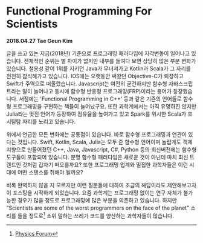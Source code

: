 # Functional Programming For Scientists

**2018.04.27 Tae Geun Kim**

글을 쓰고 있는 지금(2018년) 기준으로 프로그래밍 패러다임에 지각변동이 일어나고 있습니다.
전체적인 순위는 별 차이가 없지만 내부를 들여다 보면 상당히 많은 부분 변화가 있습니다.
철옹성 같이 1위를 지키던 Java가 무너져가고 Kotlin과 Scala가 그 자리를 천천히 잠식해가고 있습니다.
IOS에는 오랫동안 써왔던 Objective-C가 퇴장하고 Swift가 주역으로 떠올랐습니다.
Javascript는 여전히 굳건하지만 함수형 자바스크립트라는 말이 늘어나고 동시에
함수형 반응형 프로그래밍(FRP)이라는 용어가 등장했습니다. 서점에는 'Functional Programming in C++' 등과 같은
기존의 언어들로 함수형 프로그래밍을 구현하는 책들이 늘어났구요.
또한 과학계에서는 아직 유명하진 않지만 Julia라는 멋진 언어가 등장하여 점유율을 높여가고 있고 Spark를 위시한
Scala가 호시탐탐 자리를 노리고 있습니다.

위에서 언급한 모든 변화에는 공통점이 있습니다. 바로 함수형 프로그래밍과 연관이 있다는 것입니다.
Swift, Kotlin, Scala, Julia는 모두 준 함수형 언어이며 놀랍게도 객체지향으로 만들어졌던 C++, Java, Javascript, C#, Python 등의 최신버전에는
함수형 도구들이 포함되어 있습니다.
분명 함수형 패러다임은 새로운 것이 아닌데 마치 최신 트렌드인 것처럼 갑자기 떠오를까요?
또한 프로그래밍 업계와 밀접한 과학자들은 이런 시대에 어떤 스탠스를 취해야 될까요?

비록 완벽하지 않을 지 모르지만 이런 질문들에 대하여 조금의 해답이라도 제안해보고자 이 포스팅을
시작하게 되었습니다. 요즘 과학계는 프로그래밍 없이는 연구 자체가 불가능한 경우가 많을 정도로
프로그래밍에 많은 부분을 의존하고 있습니다. 하지만 "Scientists are some of the worst programmers on the face of the planet"
소리를 들을 정도로[^1] 소위 말하는 쓰레기 코드를 양산하는 과학자들이 많습니다. 

[^1]: [Physics Forum](https://www.physicsforums.com/threads/is-object-oriented-programming-unnecessary-for-scientific-applications.218094/)
